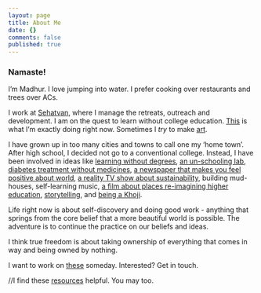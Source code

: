 ```yaml
---
layout: page
title: About Me
date: {}
comments: false
published: true
---
```

### Namaste!

I’m Madhur. I love jumping into water. I prefer cooking over restaurants and trees over ACs.

I work at [Sehatvan](http://sehatvan.in), where I manage the retreats, outreach and development. I am on the quest to learn without college education. [This](/pages/now/) is what I’m exactly doing right now. Sometimes I *try* to make [art](/pages/art/).

I have grown up in too many cities and towns to call one my ‘home town’. After high school, I decided not go to a conventional college. Instead, I have been involved in ideas like [learning without degrees](http://swarajuniversity.org), [an un-schooling lab](http://shikshantar.org/innovations-shiksha/creativity-adda/creativity-adda), [diabetes treatment without medicines](http://diabetestrust.in), [a newspaper that makes you feel positive about world](http://theoptimistcitizen.com), [a reality TV show about sustainability](http://sites.ndtv.com/green-champion/), building mud-houses, self-learning music, [a film about places re-imagining higher education](http://enlivenedlearning.com), [storytelling](http://thekahaniproject.org), and [being a Khoji](/being-a-khoji/).  

Life right now is about self-discovery and doing good work - anything that springs from the core belief that a more beautiful world is possible. The adventure is to continue the practice on our beliefs and ideas.

I think true freedom is about taking ownership of everything that comes in way and being owned by nothing.

I want to work on [these](/pages/ideashed/) someday. Interested? Get in touch.

//I find these [resources](/pages/resources/) helpful. You may too.

